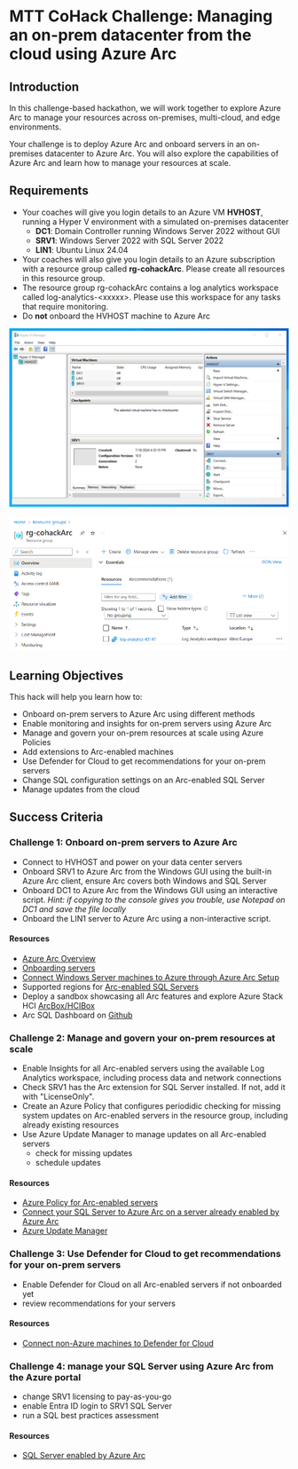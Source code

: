 # MTT CoHack Challenge: Managing an on-prem datacenter from the cloud using Azure Arc

## Introduction

In this challenge-based hackathon, we will work together to explore Azure Arc to manage your resources across on-premises, multi-cloud, and edge environments. 

Your challenge is to deploy Azure Arc and onboard servers in an on-premises datacenter to Azure Arc. You will also explore the capabilities of Azure Arc and learn how to manage your resources at scale.

## Requirements

- Your coaches will give you login details to an Azure VM **HVHOST**, running a Hyper V environment with a simulated on-premises datacenter
  - **DC1**: Domain Controller running Windows Server 2022 without GUI
  - **SRV1**: Windows Server 2022 with SQL Server 2022
  - **LIN1**: Ubuntu Linux 24.04
- Your coaches will also give you login details to an Azure subscription with a resource group called **rg-cohackArc**. Please create all resources in this resource group.
- The resource group rg-cohackArc contains a log analytics workspace called log-analytics-\<xxxxx>. Please use this workspace for any tasks that require monitoring.
- Do **not** onboard the HVHOST machine to Azure Arc

![image](./images/hvhost.png)

![image](./images/azure.png)

## Learning Objectives

This hack will help you learn how to:

- Onboard on-prem servers to Azure Arc using different methods
- Enable monitoring and insights for on-prem servers using Azure Arc
- Manage and govern your on-prem resources at scale using Azure Policies
- Add extensions to Arc-enabled machines
- Use Defender for Cloud to get recommendations for your on-prem servers
- Change SQL configuration settings on an Arc-enabled SQL Server
- Manage updates from the cloud

## Success Criteria

### Challenge 1: Onboard on-prem servers to Azure Arc

- Connect to HVHOST and power on your data center servers
- Onboard SRV1 to Azure Arc from the Windows GUI using the built-in Azure Arc client, ensure Arc covers both Windows and SQL Server
- Onboard DC1 to Azure Arc from the Windows GUI using an interactive script. *Hint: if copying to the console gives you trouble, use Notepad on DC1 and save the file locally*
- Onboard the LIN1 server to Azure Arc using a non-interactive script.

#### Resources

- [Azure Arc Overview](https://learn.microsoft.com/en-us/azure/azure-arc/overview)
- [Onboarding servers](https://learn.microsoft.com/en-us/azure/azure-arc/servers/overview)
- [Connect Windows Server machines to Azure through Azure Arc Setup](https://learn.microsoft.com/en-us/azure/azure-arc/servers/onboard-windows-server)
- Supported regions for [Arc-enabled SQL Servers](https://learn.microsoft.com/en-us/sql/sql-server/azure-arc/prerequisites?view=sql-server-ver16&tabs=azure#supported-regions)
- Deploy a sandbox showcasing all Arc features and explore Azure Stack HCI [ArcBox/HCIBox](https://learn.microsoft.com)
- Arc SQL Dashboard on [Github](sql-server-samples/samples/features/azure-arc/dashboard/README.md)

### Challenge 2: Manage and govern your on-prem resources at scale

- Enable Insights for all Arc-enabled servers using the available Log Analytics workspace, including process data and network connections
- Check SRV1 has the Arc extension for SQL Server installed. If not, add it with "LicenseOnly".
- Create an Azure Policy that configures periodidic checking for missing system updates on Arc-enabled servers in the resource group, including already existing resources
- Use Azure Update Manager to manage updates on all Arc-enabled servers
  - check for missing updates
  - schedule updates

#### Resources

- [Azure Policy for Arc-enabled servers](https://learn.microsoft.com/en-us/azure/azure-arc/servers/policy-reference)
- [Connect your SQL Server to Azure Arc on a server already enabled by Azure Arc](https://learn.microsoft.com/en-us/sql/sql-server/azure-arc/connect-already-enabled?view=sql-server-ver16&tabs=azure)
- [Azure Update Manager](https://learn.microsoft.com/en-us/azure/update-manager/overview)



### Challenge 3: Use Defender for Cloud to get recommendations for your on-prem servers

- Enable Defender for Cloud on all Arc-enabled servers if not onboarded yet
- review recommendations for your servers

#### Resources

- [Connect non-Azure machines to Defender for Cloud](https://learn.microsoft.com/en-us/azure/defender-for-cloud/quickstart-onboard-machines)

### Challenge 4: manage your SQL Server using Azure Arc from the Azure portal

- change SRV1 licensing to pay-as-you-go
- enable Entra ID login to SRV1 SQL Server
- run a SQL best practices assessment

#### Resources

- [SQL Server enabled by Azure Arc](https://learn.microsoft.com/en-us/sql/sql-server/azure-arc/overview?view=sql-server-ver16)